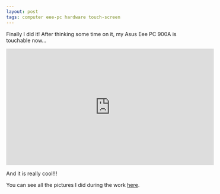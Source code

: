 ```yaml
---
layout: post
tags: computer eee-pc hardware touch-screen
---
```


Finally I did it! After thinking some time on it, my Asus Eee PC 900A is touchable now...

<iframe id="video" src="https://www.youtube.com/embed/jWWZtiM083c" 
    width="560" 
    height="315"
    frameborder="0" 
    allowfullscreen>
</iframe>

And it is really cool!!! 

You can see all the pictures I did during the work [here](https://get.google.com/albumarchive/101542046887408327725/album/AF1QipOGtrBOVT0Wmqr9JjC4WJSI54hYBnWXBIcajGXU).
